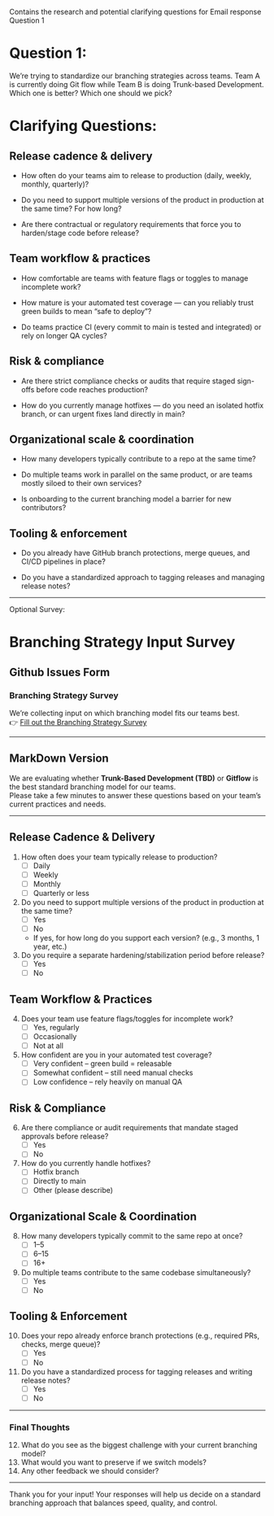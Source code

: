 Contains the research and potential clarifying questions for Email response Question 1

# Question 1:
We’re trying to standardize our branching strategies across teams. Team A is currently doing Git flow while Team B is doing Trunk-based Development. Which one is better? Which one should we pick?

# Clarifying Questions:

## Release cadence & delivery

- How often do your teams aim to release to production (daily, weekly, monthly, quarterly)?

- Do you need to support multiple versions of the product in production at the same time? For how long?

- Are there contractual or regulatory requirements that force you to harden/stage code before release?

## Team workflow & practices

- How comfortable are teams with feature flags or toggles to manage incomplete work?

- How mature is your automated test coverage — can you reliably trust green builds to mean “safe to deploy”?

- Do teams practice CI (every commit to main is tested and integrated) or rely on longer QA cycles?

## Risk & compliance

- Are there strict compliance checks or audits that require staged sign-offs before code reaches production?

- How do you currently manage hotfixes — do you need an isolated hotfix branch, or can urgent fixes land directly in main?

## Organizational scale & coordination

- How many developers typically contribute to a repo at the same time?

- Do multiple teams work in parallel on the same product, or are teams mostly siloed to their own services?

- Is onboarding to the current branching model a barrier for new contributors?

## Tooling & enforcement

- Do you already have GitHub branch protections, merge queues, and CI/CD pipelines in place?

- Do you have a standardized approach to tagging releases and managing release notes?

---

Optional Survey:

# Branching Strategy Input Survey

## Github Issues Form

### Branching Strategy Survey

We’re collecting input on which branching model fits our teams best.  
👉 [Fill out the Branching Strategy Survey](https://github.com/jywebs/GitHub_interview/issues/new?template=branching-survey.yml)

--- 
## MarkDown Version
We are evaluating whether **Trunk-Based Development (TBD)** or **Gitflow** is the best standard branching model for our teams.  
Please take a few minutes to answer these questions based on your team’s current practices and needs.

---

## Release Cadence & Delivery
1. How often does your team typically release to production?
   - [ ] Daily
   - [ ] Weekly
   - [ ] Monthly
   - [ ] Quarterly or less
2. Do you need to support multiple versions of the product in production at the same time?
   - [ ] Yes  
   - [ ] No  
   - If yes, for how long do you support each version? (e.g., 3 months, 1 year, etc.)
3. Do you require a separate hardening/stabilization period before release?  
   - [ ] Yes  
   - [ ] No  

## Team Workflow & Practices
4. Does your team use feature flags/toggles for incomplete work?  
   - [ ] Yes, regularly  
   - [ ] Occasionally  
   - [ ] Not at all  
5. How confident are you in your automated test coverage?  
   - [ ] Very confident – green build = releasable  
   - [ ] Somewhat confident – still need manual checks  
   - [ ] Low confidence – rely heavily on manual QA  

## Risk & Compliance
6. Are there compliance or audit requirements that mandate staged approvals before release?  
   - [ ] Yes  
   - [ ] No  
7. How do you currently handle hotfixes?
   - [ ] Hotfix branch
   - [ ] Directly to main
   - [ ] Other (please describe)

## Organizational Scale & Coordination
8. How many developers typically commit to the same repo at once?  
   - [ ] 1–5  
   - [ ] 6–15  
   - [ ] 16+  
9. Do multiple teams contribute to the same codebase simultaneously?  
   - [ ] Yes  
   - [ ] No  

## Tooling & Enforcement
10. Does your repo already enforce branch protections (e.g., required PRs, checks, merge queue)?  
    - [ ] Yes  
    - [ ] No  
11. Do you have a standardized process for tagging releases and writing release notes?  
    - [ ] Yes  
    - [ ] No  

---

### Final Thoughts
12. What do you see as the biggest challenge with your current branching model?  
13. What would you want to preserve if we switch models?  
14. Any other feedback we should consider?

---

Thank you for your input! Your responses will help us decide on a standard branching approach that balances speed, quality, and control.
